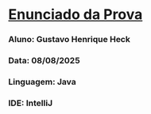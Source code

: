 # [Enunciado da Prova](https://github.com/gustavoheckESTUDANTE/Prova-LP---JAVA---Sistema-de-Gerenciamento-de-Biblioteca/blob/main/MI%2079%20-%20Prova%20%20-%20L%C3%B3gica%20de%20programa%C3%A7%C3%A3o%20em%20JAVA.docx.pdf)
### Aluno: Gustavo Henrique Heck

### Data: 08/08/2025

### Linguagem: Java

### IDE: IntelliJ
